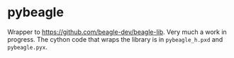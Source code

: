 pybeagle
========

Wrapper to https://github.com/beagle-dev/beagle-lib. Very much a work in progress.
The cython code that wraps the library is in `pybeagle_h.pxd` and `pybeagle.pyx`.

